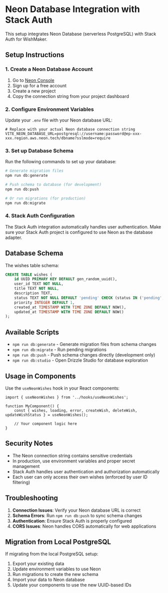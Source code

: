 # Neon Database Integration with Stack Auth

This setup integrates Neon Database (serverless PostgreSQL) with Stack Auth for WishMaker.

## Setup Instructions

### 1. Create a Neon Database Account

1. Go to [Neon Console](https://console.neon.tech/)
2. Sign up for a free account
3. Create a new project
4. Copy the connection string from your project dashboard

### 2. Configure Environment Variables

Update your `.env` file with your Neon database URL:

```env
# Replace with your actual Neon database connection string
VITE_NEON_DATABASE_URL=postgresql://username:password@ep-xxx-xxx.region.aws.neon.tech/dbname?sslmode=require
```

### 3. Set up Database Schema

Run the following commands to set up your database:

```bash
# Generate migration files
npm run db:generate

# Push schema to database (for development)
npm run db:push

# Or run migrations (for production)
npm run db:migrate
```

### 4. Stack Auth Configuration

The Stack Auth integration automatically handles user authentication. Make sure your Stack Auth project is configured to use Neon as the database adapter.

## Database Schema

The wishes table schema:

```sql
CREATE TABLE wishes (
    id UUID PRIMARY KEY DEFAULT gen_random_uuid(),
    user_id TEXT NOT NULL,
    title TEXT NOT NULL,
    description TEXT,
    status TEXT NOT NULL DEFAULT 'pending' CHECK (status IN ('pending', 'fulfilled', 'cancelled')),
    priority INTEGER DEFAULT 1,
    created_at TIMESTAMP WITH TIME ZONE DEFAULT NOW(),
    updated_at TIMESTAMP WITH TIME ZONE DEFAULT NOW()
);
```

## Available Scripts

- `npm run db:generate` - Generate migration files from schema changes
- `npm run db:migrate` - Run pending migrations
- `npm run db:push` - Push schema changes directly (development only)
- `npm run db:studio` - Open Drizzle Studio for database exploration

## Usage in Components

Use the `useNeonWishes` hook in your React components:

```tsx
import { useNeonWishes } from '../hooks/useNeonWishes';

function MyComponent() {
    const { wishes, loading, error, createWish, deleteWish, updateWishStatus } = useNeonWishes();

    // Your component logic here
}
```

## Security Notes

- The Neon connection string contains sensitive credentials
- In production, use environment variables and proper secret management
- Stack Auth handles user authentication and authorization automatically
- Each user can only access their own wishes (enforced by user ID filtering)

## Troubleshooting

1. **Connection Issues**: Verify your Neon database URL is correct
2. **Schema Errors**: Run `npm run db:push` to sync schema changes
3. **Authentication**: Ensure Stack Auth is properly configured
4. **CORS Issues**: Neon handles CORS automatically for web applications

## Migration from Local PostgreSQL

If migrating from the local PostgreSQL setup:

1. Export your existing data
2. Update environment variables to use Neon
3. Run migrations to create the new schema
4. Import your data to Neon database
5. Update your components to use the new UUID-based IDs